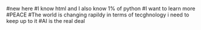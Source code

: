 #new here
#I know html and I also know 1% of python 
#I want to learn more
#PEACE
#The world is changing rapildy in terms of tecghnology i need to keep up to it
#AI is the real deal
